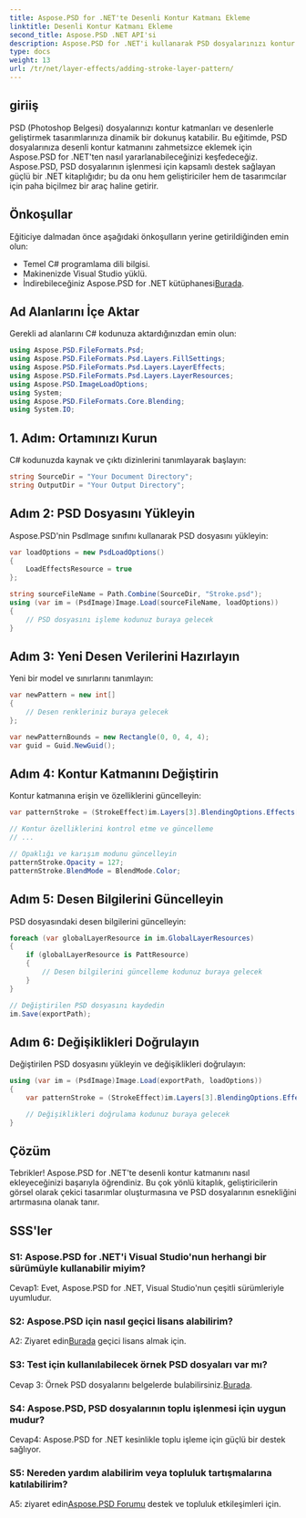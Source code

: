 ```yaml
---
title: Aspose.PSD for .NET'te Desenli Kontur Katmanı Ekleme
linktitle: Desenli Kontur Katmanı Ekleme
second_title: Aspose.PSD .NET API'si
description: Aspose.PSD for .NET'i kullanarak PSD dosyalarınızı kontur katmanları ve desenlerle geliştirin. Sorunsuz entegrasyon için adım adım kılavuzumuzu izleyin.
type: docs
weight: 13
url: /tr/net/layer-effects/adding-stroke-layer-pattern/
---
```

## giriiş

PSD (Photoshop Belgesi) dosyalarınızı kontur katmanları ve desenlerle geliştirmek tasarımlarınıza dinamik bir dokunuş katabilir. Bu eğitimde, PSD dosyalarınıza desenli kontur katmanını zahmetsizce eklemek için Aspose.PSD for .NET'ten nasıl yararlanabileceğinizi keşfedeceğiz. Aspose.PSD, PSD dosyalarının işlenmesi için kapsamlı destek sağlayan güçlü bir .NET kitaplığıdır; bu da onu hem geliştiriciler hem de tasarımcılar için paha biçilmez bir araç haline getirir.

## Önkoşullar

Eğiticiye dalmadan önce aşağıdaki önkoşulların yerine getirildiğinden emin olun:

- Temel C# programlama dili bilgisi.
- Makinenizde Visual Studio yüklü.
-  İndirebileceğiniz Aspose.PSD for .NET kütüphanesi[Burada](https://releases.aspose.com/psd/net/).

## Ad Alanlarını İçe Aktar

Gerekli ad alanlarını C# kodunuza aktardığınızdan emin olun:

```csharp
using Aspose.PSD.FileFormats.Psd;
using Aspose.PSD.FileFormats.Psd.Layers.FillSettings;
using Aspose.PSD.FileFormats.Psd.Layers.LayerEffects;
using Aspose.PSD.FileFormats.Psd.Layers.LayerResources;
using Aspose.PSD.ImageLoadOptions;
using System;
using Aspose.PSD.FileFormats.Core.Blending;
using System.IO;
```

## 1. Adım: Ortamınızı Kurun

C# kodunuzda kaynak ve çıktı dizinlerini tanımlayarak başlayın:

```csharp
string SourceDir = "Your Document Directory";
string OutputDir = "Your Output Directory";
```

## Adım 2: PSD Dosyasını Yükleyin

Aspose.PSD'nin PsdImage sınıfını kullanarak PSD dosyasını yükleyin:

```csharp
var loadOptions = new PsdLoadOptions()
{
    LoadEffectsResource = true
};

string sourceFileName = Path.Combine(SourceDir, "Stroke.psd");
using (var im = (PsdImage)Image.Load(sourceFileName, loadOptions))
{
    // PSD dosyasını işleme kodunuz buraya gelecek
}
```

## Adım 3: Yeni Desen Verilerini Hazırlayın

Yeni bir model ve sınırlarını tanımlayın:

```csharp
var newPattern = new int[]
{
    // Desen renkleriniz buraya gelecek
};

var newPatternBounds = new Rectangle(0, 0, 4, 4);
var guid = Guid.NewGuid();
```

## Adım 4: Kontur Katmanını Değiştirin

Kontur katmanına erişin ve özelliklerini güncelleyin:

```csharp
var patternStroke = (StrokeEffect)im.Layers[3].BlendingOptions.Effects[0];

// Kontur özelliklerini kontrol etme ve güncelleme
// ...

// Opaklığı ve karışım modunu güncelleyin
patternStroke.Opacity = 127;
patternStroke.BlendMode = BlendMode.Color;
```

## Adım 5: Desen Bilgilerini Güncelleyin

PSD dosyasındaki desen bilgilerini güncelleyin:

```csharp
foreach (var globalLayerResource in im.GlobalLayerResources)
{
    if (globalLayerResource is PattResource)
    {
        // Desen bilgilerini güncelleme kodunuz buraya gelecek
    }
}

// Değiştirilen PSD dosyasını kaydedin
im.Save(exportPath);
```

## Adım 6: Değişiklikleri Doğrulayın

Değiştirilen PSD dosyasını yükleyin ve değişiklikleri doğrulayın:

```csharp
using (var im = (PsdImage)Image.Load(exportPath, loadOptions))
{
    var patternStroke = (StrokeEffect)im.Layers[3].BlendingOptions.Effects[0];

    // Değişiklikleri doğrulama kodunuz buraya gelecek
}
```

## Çözüm

Tebrikler! Aspose.PSD for .NET'te desenli kontur katmanını nasıl ekleyeceğinizi başarıyla öğrendiniz. Bu çok yönlü kitaplık, geliştiricilerin görsel olarak çekici tasarımlar oluşturmasına ve PSD dosyalarının esnekliğini artırmasına olanak tanır.

## SSS'ler

### S1: Aspose.PSD for .NET'i Visual Studio'nun herhangi bir sürümüyle kullanabilir miyim?

Cevap1: Evet, Aspose.PSD for .NET, Visual Studio'nun çeşitli sürümleriyle uyumludur.

### S2: Aspose.PSD için nasıl geçici lisans alabilirim?

 A2: Ziyaret edin[Burada](https://purchase.aspose.com/temporary-license/) geçici lisans almak için.

### S3: Test için kullanılabilecek örnek PSD dosyaları var mı?

 Cevap 3: Örnek PSD dosyalarını belgelerde bulabilirsiniz.[Burada](https://reference.aspose.com/psd/net/).

### S4: Aspose.PSD, PSD dosyalarının toplu işlenmesi için uygun mudur?

Cevap4: Aspose.PSD for .NET kesinlikle toplu işleme için güçlü bir destek sağlıyor.

### S5: Nereden yardım alabilirim veya topluluk tartışmalarına katılabilirim?

 A5: ziyaret edin[Aspose.PSD Forumu](https://forum.aspose.com/c/psd/34) destek ve topluluk etkileşimleri için.